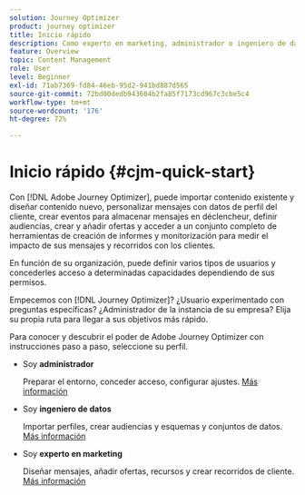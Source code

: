 ```yaml
---
solution: Journey Optimizer
product: journey optimizer
title: Inicio rápido
description: Como experto en marketing, administrador o ingeniero de datos, aprenda y descubra la potencia de Adobe Journey Optimizer con instrucciones paso a paso.
feature: Overview
topic: Content Management
role: User
level: Beginner
exl-id: 71ab7369-fd84-46eb-95d2-941bd887d565
source-git-commit: 72bd00dedb943604b2fa85f7173cd967c3cbe5c4
workflow-type: tm+mt
source-wordcount: '176'
ht-degree: 72%

---
```


# Inicio rápido {#cjm-quick-start}

Con [!DNL Adobe Journey Optimizer], puede importar contenido existente y diseñar contenido nuevo, personalizar mensajes con datos de perfil del cliente, crear eventos para almacenar mensajes en déclencheur, definir audiencias, crear y añadir ofertas y acceder a un conjunto completo de herramientas de creación de informes y monitorización para medir el impacto de sus mensajes y recorridos con los clientes.

En función de su organización, puede definir varios tipos de usuarios y concederles acceso a determinadas capacidades dependiendo de sus permisos.

Empecemos con [!DNL Journey Optimizer]? ¿Usuario experimentado con preguntas específicas? ¿Administrador de la instancia de su empresa? Elija su propia ruta para llegar a sus objetivos más rápido.

Para conocer y descubrir el poder de Adobe Journey Optimizer con instrucciones paso a paso, seleccione su perfil.

* Soy **administrador**

  Preparar el entorno, conceder acceso, configurar ajustes. [Más información](path/administrator.md)

* Soy **ingeniero de datos**

  Importar perfiles, crear audiencias y esquemas y conjuntos de datos. [Más información](path/data-engineer.md)

* Soy **experto en marketing**

  Diseñar mensajes, añadir ofertas, recursos y crear recorridos de cliente. [Más información](path/marketer.md)
